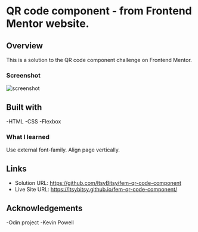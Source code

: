 # QR code component - from Frontend Mentor website.

## Overview

This is a solution to the QR code component challenge on Frontend Mentor.

### Screenshot

![screenshot](https://github.com/ltsyBitsy/fem-qr-code-component/blob/main/images/screenshot.png)

## Built with

  -HTML
  -CSS
  -Flexbox

### What I learned

Use external font-family.
Align page vertically.

## Links

- Solution URL: https://github.com/ltsyBitsy/fem-qr-code-component
- Live Site URL: https://ltsybitsy.github.io/fem-qr-code-component/

## Acknowledgements

-Odin project
-Kevin Powell